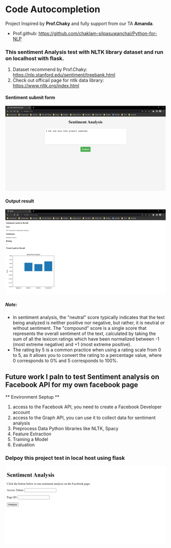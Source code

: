 # Code Autocompletion
Project Inspired by **Prof.Chaky** and fully support from our TA **Amanda**.
- Prof.github: https://github.com/chaklam-silpasuwanchai/Python-for-NLP
### This sentiment Analysis test with NLTK library dataset and run on localhost with flask.
1. Dataset recommend by Prof.Chaky: https://nlp.stanford.edu/sentiment/treebank.html
2. Check out officail page for ntlk data library: https://www.nltk.org/index.html
#### Sentiment submit form
<img src="https://github.com/rambosorn/NLP_Project/blob/main/Sentiment%20Analysis/image/form.png" alt="Alt text"
title="Optional title">
#### Output result
<img src="https://github.com/rambosorn/NLP_Project/blob/main/Sentiment%20Analysis/image/result.png" alt="Alt text" title="Optional title">

##### Note: 
- In sentiment analysis, the "neutral" score typically indicates that the text being analyzed is neither positive nor negative, but rather, it is neutral or without sentiment. The "compound" score is a single score that represents the overall sentiment of the text, calculated by taking the sum of all the lexicon ratings which have been normalized between -1 (most extreme negative) and +1 (most extreme positive).
- The rating by 5 is a common practice when using a rating scale from 0 to 5, as it allows you to convert the rating to a percentage value, where 0 corresponds to 0% and 5 corresponds to 100%.

## Future work I paln to test Sentiment analysis on Facebook API for my own facebook page
** Environment Septup **
1. access to the Facebook API, you need to create a Facebook Developer account
2. access to the Graph API, you can use it to collect data for sentiment analysis
3. Preprocess Data Python libraries like NLTK, Spacy
4. Feature Extraction
5. Training a Model
6. Evaluation
### Delpoy this project test in local host using flask
 <img src="https://github.com/rambosorn/NLP_Project/blob/main/Sentiment%20Analysis/image/fb-api.png" alt="Alt text" title="Optional title">
